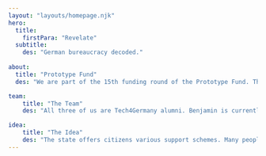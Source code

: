 ```yaml
---
layout: "layouts/homepage.njk"
hero:
  title:
    firstPara: "Revelate"
  subtitle:
    des: "German bureaucracy decoded."
    
about:
  title: "Prototype Fund"
  des: "We are part of the 15th funding round of the Prototype Fund. The funding phase starts in March 2024 and lasts 6 months."

team:
    title: "The Team"
    des: "All three of us are Tech4Germany alumni. Benjamin is currently working as a software developer in the 'Neues Rechtsinformationssystem' project at DigitalService. Vanessa improves digital administrative services at ifok. Ben works as a data engineer at SoundCloud. Contact: citizenknowledgegraph@googlegroups.com"

idea:
    title: "The Idea"
    des: "The state offers citizens various support schemes. Many people are not aware of what entitlements exist. Applications are often not submitted at all or are submitted incorrectly. Benefits are lost. Revelate informs citizens about their rights and available support schemes and assists them in submitting applications correctly."
---
```


